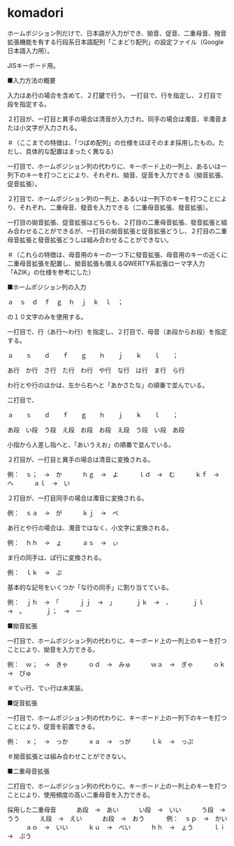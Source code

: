 komadori
========

ホームポジション列だけで、日本語が入力ができ、拗音、促音、二重母音、撥音拡張機能を有する行段系日本語配列「こまどり配列」の設定ファイル（Google日本語入力用）。

JISキーボード用。

■入力方法の概要

入力はあ行の場合を含めて、２打鍵で行う。
一打目で、行を指定し、２打目で段を指定する。

２打目が、一打目と異手の場合は清音が入力され、同手の場合は濁音、半濁音または小文字が入力される。

＃（ここまでの特徴は、「つばめ配列」の仕様をほぼそのまま採用したもの。ただし、具体的な配置はまったく異なる）

一打目で、ホームポジション列の代わりに、キーボード上の一列上、あるいは一列下のキーを打つことにより、それぞれ、拗音、促音を入力できる（拗音拡張、促音拡張）。

２打目で、ホームポジション列の一列上、あるいは一列下のキーを打つことにより、それぞれ、二重母音、發音を入力できる（二重母音拡張、發音拡張）。

一打目の拗音拡張、促音拡張はどちらも、２打目の二重母音拡張、發音拡張と組み合わせることができるが、一打目の拗音拡張と促音拡張どうし、２打目の二重母音拡張と發音拡張どうしは組み合わせることができない。

＃（これらの特徴は、母音用のキーの一つ下に發音拡張、母音用のキーの近くに二重母音拡張を配置し、拗音拡張も備えるQWERTY系拡張ローマ字入力「AZIK」の仕様を参考にした）

■ホームポジション列の入力

ａ　ｓ　ｄ　ｆ　ｇ　ｈ　ｊ　ｋ　ｌ　；

の１０文字のみを使用する。

一打目で、行（あ行～わ行）を指定し、２打目で、母音（あ段からお段）を指定する。

ａ　　ｓ　　ｄ　　ｆ　　ｇ　　ｈ　　ｊ　　ｋ　　ｌ　　；　

あ行　か行　さ行　た行　わ行　や行　な行　は行　ま行　ら行

わ行とや行のほかは、左から右へと「あかさたな」の順番で並んでいる。

二打目で、

ａ　　ｓ　　ｄ　　ｆ　　ｇ　　ｈ　　ｊ　　ｋ　　ｌ　　；

あ段　い段　う段　え段　お段　お段　え段　う段　い段　あ段

小指から人差し指へと、「あいうえお」の順番で並んでいる。

２打目が、一打目と異手の場合は清音に変換される。

例：　ｓ；　→　か
　　　ｈｇ　→　よ
　　　ｌｄ　→　む
　　　ｋｆ　→　へ
　　　ａｌ　→　い


２打目が、一打目同手の場合は濁音に変換される。

例：　ｓａ　→　が
　　　ｋｊ　→　べ

あ行とや行の場合は、濁音ではなく、小文字に変換される。

例：　ｈｈ　→　ょ
　　　ａｓ　→　ぃ

ま行の同手は、ぱ行に変換される。

例：　ｌｋ　→　ぷ

基本的な記号をいくつか「な行の同手」に割り当てている。

例：　ｊｈ　→　「
　　　ｊｊ　→　」
　　　ｊｋ　→　、
　　　ｊｌ　→　。
　　　ｊ；　→　ー

■拗音拡張

一打目で、ホームポジション列の代わりに、キーボード上の一列上のキーを打つことにより、拗音を入力できる。

例：　ｗ；　→　きゃ
　　　ｏｄ　→　みゅ
　　　ｗａ　→　ぎゃ
　　　ｏｋ　→　ぴゅ

＃てぃ行、でぃ行は未実装。

■促音拡張

一打目で、ホームポジション列の代わりに、キーボード上の一列下のキーを打つことにより、促音を前置できる。

例：　ｘ；　→　っか
　　　ｘａ　→　っが
　　　ｌｋ　→　っぷ

＃拗音拡張とは組み合わせことができない。

■二重母音拡張

二打目で、ホームポジション列の代わりに、キーボード上の一列上のキーを打つことにより、使用頻度の高い二重母音を入力できる。

採用した二重母音
　　　あ段　→　あい
　　　い段　→　いい
　　　う段　→　うう
　　　え段　→　えい
　　　お段　→　おう
　　　
例：　ｓｐ　→　かい
　　　ａｏ　→　いい
　　　ｋｕ　→　べい
　　　ｈｈ　→　ょう
　　　ｌｉ　→　ぷう

